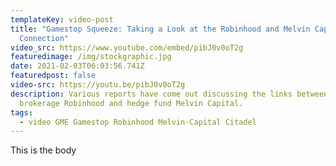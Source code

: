 ```yaml
---
templateKey: video-post
title: "Gamestop Squeeze: Taking a Look at the Robinhood and Melvin Capital
  Connection"
video_src: https://www.youtube.com/embed/pibJ0v0oT2g
featuredimage: /img/stockgraphic.jpg
date: 2021-02-03T06:03:56.741Z
featuredpost: false
video-src: https://youtu.be/pibJ0v0oT2g
description: Various reports have come out discussing the links between
  brokerage Robinhood and hedge fund Melvin Capital.
tags:
  - video GME Gamestop Robinhood Melvin-Capital Citadel
---
```

This is the body